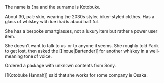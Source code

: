 The name is Ena and the surname is Kotobuke.

About 30, pale skin, wearing the 2030s styled biker-styled clothes. Has a glass of whiskey with ice that is about half full.

She has a bespoke smartglasses, not a luxury item but rather a power user item.

She doesn't want to talk to us, or to anyone it seems.
She roughly told Yarik to get lost, then asked the [[Inoue|Bartender]] for another whiskey in a well-meaning tone of voice.

Ordered a package with unknown contents from Sony.

[[Kotobuke Hannah]] said that she works for some company in Osaka.

